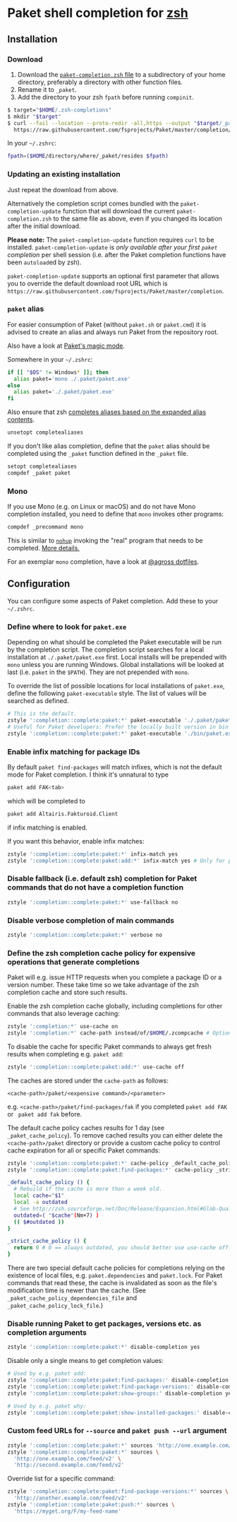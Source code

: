 # Paket shell completion for [zsh](http://zsh.org/)

## Installation

### Download

1. Download the
  [`paket-completion.zsh` file](https://raw.githubusercontent.com/fsprojects/Paket/master/completion/paket-completion.zsh)
  to a subdirectory of your home directory, preferably a directory with other
  function files.
1. Rename it to `_paket`.
1. Add the directory to your zsh `fpath` before running `compinit`.

```sh
$ target="$HOME/.zsh-completions"
$ mkdir "$target"
$ curl --fail --location --proto-redir -all,https --output "$target/_paket" \
  https://raw.githubusercontent.com/fsprojects/Paket/master/completion/paket-completion.zsh
```

In your `~/.zshrc`:

```sh
fpath=($HOME/directory/where/_paket/resides $fpath)
```

### Updating an existing installation

Just repeat the download from above.

Alternatively the completion script comes bundled with the
`paket-completion-update` function that will download the current
`paket-completion.zsh` to the same file as above, even if you changed its
location after the initial download.

**Please note:** The `paket-completion-update` function requires `curl` to be
installed. `paket-completion-update` is *only available after your
first `paket` completion* per shell session (i.e. after the Paket completion
functions have been `autoload`ed by zsh).

`paket-completion-update` supports an optional first parameter that allows you
to override the default download root URL which is
`https://raw.githubusercontent.com/fsprojects/Paket/master/completion`.

### `paket` alias

For easier consumption of Paket (without `paket.sh` or `paket.cmd`) it is
advised to create an alias and always run Paket from the repository root.

Also have a look at
[Paket's magic mode](https://fsprojects.github.io/Paket/bootstrapper.html#Magic-mode).

Somewhere in your `~/.zshrc`:

```sh
if [[ "$OS" != Windows* ]]; then
  alias paket='mono ./.paket/paket.exe'
else
  alias paket='./.paket/paket.exe'
fi
```

Also ensure that zsh
[completes aliases based on the expanded alias contents](http://zsh.sourceforge.net/Doc/Release/Options.html#index-COMPLETEALIASES).

```sh
unsetopt completealiases
```

If you don't like alias completion, define that the `paket` alias should be
completed using the `_paket` function defined in the `_paket` file.

```sh
setopt completealiases
compdef _paket paket
```

### Mono

If you use Mono (e.g. on Linux or macOS) and do not have Mono completion
installed, you need to define that `mono` invokes other programs:

```sh
compdef _precommand mono
```

This is similar to [`nohup`](http://man7.org/linux/man-pages/man1/nohup.1p.html)
invoking the "real" program that needs to be completed.
[More details.](https://unix.stackexchange.com/a/178054/72946)

For an exemplar `mono` completion, have a look at
[@agross dotfiles](https://github.com/agross/dotfiles/tree/master/mono/functions/_mono).

## Configuration

You can configure some aspects of Paket completion. Add these to your
`~/.zshrc`.

### Define where to look for `paket.exe`

Depending on what should be completed the Paket executable will be run by the
completion script. The completion script searches for a local installation at
`./.paket/paket.exe` first. Local installs will be prepended with `mono` unless
you are running Windows. Global installations will be looked at last (i.e.
`paket` in the `$PATH`). They are not prepended with `mono`.

To override the list of possible locations for local installations of
`paket.exe`, define the following `paket-executable` style. The list of values
will be searched as defined.

```sh
# This is the default.
zstyle ':completion::complete:paket:*' paket-executable './.paket/paket.exe'
# Useful for Paket developers: Prefer the locally built version in bin over the one in .paket.
zstyle ':completion::complete:paket:*' paket-executable './bin/paket.exe' './.paket/paket.exe'
```

### Enable infix matching for package IDs

By default `paket find-packages` will match infixes, which is not the default
mode for Paket completion. I think it's unnatural to type

```sh
paket add FAK<tab>
```

which will be completed to

```sh
paket add Altairis.Fakturoid.Client
```

if infix matching is enabled.

If you want this behavior, enable infix matches:

```sh
zstyle ':completion::complete:paket:*' infix-match yes
zstyle ':completion::complete:paket:add:*' infix-match yes # Only for paket add.
```

### Disable fallback (i.e. default zsh) completion for Paket commands that do not have a completion function

```sh
zstyle ':completion::complete:paket:*' use-fallback no
```

### Disable verbose completion of main commands

```sh
zstyle ':completion::complete:paket:*' verbose no
```

### Define the zsh completion cache policy for expensive operations that generate completions

Paket will e.g. issue HTTP requests when you complete a package ID or a
version number. These take time so we take advantage of the zsh
completion cache and store such results.

Enable the zsh completion cache globally, including completions for other
commands that also leverage caching:

```sh
zstyle ':completion:*' use-cache on
zstyle ':completion:*' cache-path instead/of/$HOME/.zcompcache # Optional.
```

To disable the cache for specific Paket commands to always get fresh
results when completing e.g. `paket add`:

```sh
zstyle ':completion::complete:paket:add:*' use-cache off
```

The caches are stored under the `cache-path` as follows:

```text
<cache-path>/paket/<expensive command>/<parameter>
```

e.g. `<cache-path>/paket/find-packages/fak` if you completed `paket add FAK` or
` paket add fak` before.

The default cache policy caches results for 1 day (see `_paket_cache_policy`).
To remove cached results you can either delete the
`<cache-path>/paket` directory or provide a custom cache policy to control
cache expiration for all or specific Paket commands:

```sh
zstyle ':completion::complete:paket:*' cache-policy _default_cache_policy
zstyle ':completion::complete:paket:find-packages:*' cache-policy _strict_cache_policy

_default_cache_policy () {
  # Rebuild if the cache is more than a week old.
  local cache="$1"
  local -a outdated
  # See http://zsh.sourceforge.net/Doc/Release/Expansion.html#Glob-Qualifiers
  outdated=( "$cache"(Nm+7) )
  (( $#outdated ))
}

_strict_cache_policy () {
  return 0 # 0 == always outdated, you should better use use-cache off.
}
```

There are two special default cache policies for completions relying on the
existence of local files, e.g. `paket.dependencies` and `paket.lock`.
For Paket commands that read these, the cache is invalidated as soon as the
file's modification time is newer than the cache.
(See `_paket_cache_policy_dependencies_file` and
`_paket_cache_policy_lock_file`.)

### Disable running Paket to get packages, versions etc. as completion arguments

```sh
zstyle ':completion::complete:paket:*' disable-completion yes
```

Disable only a single means to get completion values:

```sh
# Used by e.g. paket add:
zstyle ':completion::complete:paket:find-packages:' disable-completion yes
zstyle ':completion::complete:paket:find-package-versions:' disable-completion yes
zstyle ':completion::complete:paket:show-groups:' disable-completion yes

# Used by e.g. paket why:
zstyle ':completion::complete:paket:show-installed-packages:' disable-completion yes
```

### Custom feed URLs for `--source` and `paket push --url` argument

```sh
zstyle ':completion::complete:paket:*' sources 'http://one.example.com/feed/v2'
zstyle ':completion::complete:paket:*' sources \
  'http://one.example.com/feed/v2' \
  'http://second.example.com/feed/v2'
```

Override list for a specific command:

```sh
zstyle ':completion::complete:paket:find-package-versions:*' sources \
  'http://another.example.com/feed/v2'
zstyle ':completion::complete:paket:push:*' sources \
  'https://myget.org/F/my-feed-name'
```
